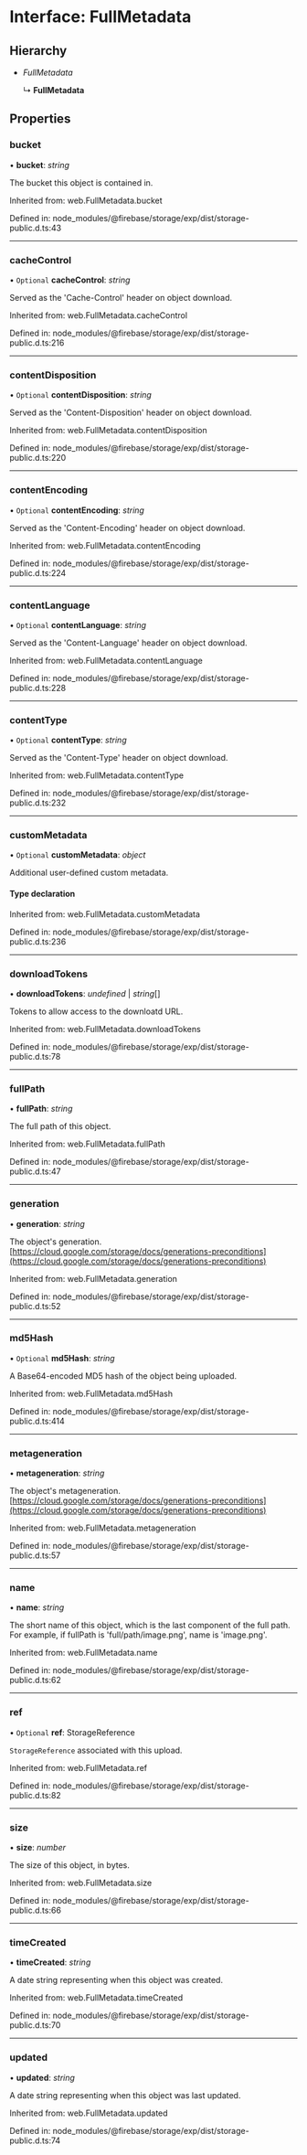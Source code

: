 # Interface: FullMetadata

## Hierarchy

- *FullMetadata*

  ↳ **FullMetadata**

## Properties

### bucket

• **bucket**: *string*

The bucket this object is contained in.

Inherited from: web.FullMetadata.bucket

Defined in: node_modules/@firebase/storage/exp/dist/storage-public.d.ts:43

___

### cacheControl

• `Optional` **cacheControl**: *string*

Served as the 'Cache-Control' header on object download.

Inherited from: web.FullMetadata.cacheControl

Defined in: node_modules/@firebase/storage/exp/dist/storage-public.d.ts:216

___

### contentDisposition

• `Optional` **contentDisposition**: *string*

Served as the 'Content-Disposition' header on object download.

Inherited from: web.FullMetadata.contentDisposition

Defined in: node_modules/@firebase/storage/exp/dist/storage-public.d.ts:220

___

### contentEncoding

• `Optional` **contentEncoding**: *string*

Served as the 'Content-Encoding' header on object download.

Inherited from: web.FullMetadata.contentEncoding

Defined in: node_modules/@firebase/storage/exp/dist/storage-public.d.ts:224

___

### contentLanguage

• `Optional` **contentLanguage**: *string*

Served as the 'Content-Language' header on object download.

Inherited from: web.FullMetadata.contentLanguage

Defined in: node_modules/@firebase/storage/exp/dist/storage-public.d.ts:228

___

### contentType

• `Optional` **contentType**: *string*

Served as the 'Content-Type' header on object download.

Inherited from: web.FullMetadata.contentType

Defined in: node_modules/@firebase/storage/exp/dist/storage-public.d.ts:232

___

### customMetadata

• `Optional` **customMetadata**: *object*

Additional user-defined custom metadata.

#### Type declaration

Inherited from: web.FullMetadata.customMetadata

Defined in: node_modules/@firebase/storage/exp/dist/storage-public.d.ts:236

___

### downloadTokens

• **downloadTokens**: *undefined* \| *string*[]

Tokens to allow access to the downloatd URL.

Inherited from: web.FullMetadata.downloadTokens

Defined in: node_modules/@firebase/storage/exp/dist/storage-public.d.ts:78

___

### fullPath

• **fullPath**: *string*

The full path of this object.

Inherited from: web.FullMetadata.fullPath

Defined in: node_modules/@firebase/storage/exp/dist/storage-public.d.ts:47

___

### generation

• **generation**: *string*

The object's generation.
[https://cloud.google.com/storage/docs/generations-preconditions](https://cloud.google.com/storage/docs/generations-preconditions)

Inherited from: web.FullMetadata.generation

Defined in: node_modules/@firebase/storage/exp/dist/storage-public.d.ts:52

___

### md5Hash

• `Optional` **md5Hash**: *string*

A Base64-encoded MD5 hash of the object being uploaded.

Inherited from: web.FullMetadata.md5Hash

Defined in: node_modules/@firebase/storage/exp/dist/storage-public.d.ts:414

___

### metageneration

• **metageneration**: *string*

The object's metageneration.
[https://cloud.google.com/storage/docs/generations-preconditions](https://cloud.google.com/storage/docs/generations-preconditions)

Inherited from: web.FullMetadata.metageneration

Defined in: node_modules/@firebase/storage/exp/dist/storage-public.d.ts:57

___

### name

• **name**: *string*

The short name of this object, which is the last component of the full path.
For example, if fullPath is 'full/path/image.png', name is 'image.png'.

Inherited from: web.FullMetadata.name

Defined in: node_modules/@firebase/storage/exp/dist/storage-public.d.ts:62

___

### ref

• `Optional` **ref**: StorageReference

`StorageReference` associated with this upload.

Inherited from: web.FullMetadata.ref

Defined in: node_modules/@firebase/storage/exp/dist/storage-public.d.ts:82

___

### size

• **size**: *number*

The size of this object, in bytes.

Inherited from: web.FullMetadata.size

Defined in: node_modules/@firebase/storage/exp/dist/storage-public.d.ts:66

___

### timeCreated

• **timeCreated**: *string*

A date string representing when this object was created.

Inherited from: web.FullMetadata.timeCreated

Defined in: node_modules/@firebase/storage/exp/dist/storage-public.d.ts:70

___

### updated

• **updated**: *string*

A date string representing when this object was last updated.

Inherited from: web.FullMetadata.updated

Defined in: node_modules/@firebase/storage/exp/dist/storage-public.d.ts:74
